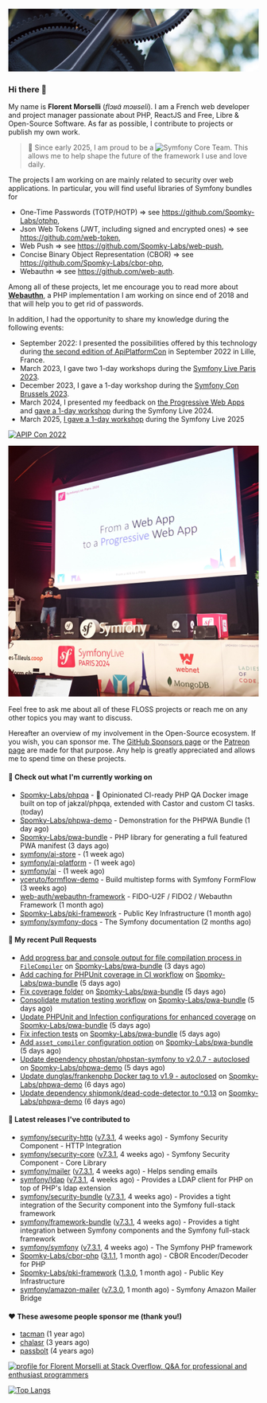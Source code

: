 ![Cover image](1.webp)

### Hi there 👋

My name is **Florent Morselli** (*flɔʁɑ̃ mɔʁseli*). I am a French web developer and project manager passionate about PHP, ReactJS and Free, Libre & Open-Source Software.
As far as possible, I contribute to projects or publish my own work.

> 🧡 Since early 2025, I am proud to be a ![Symfony Core Team](https://img.shields.io/badge/Symfony-Core%20Team-orange?style=flat-square&logo=symfony).
> This allows me to help shape the future of the framework I use and love daily.

The projects I am working on are mainly related to security over web applications. In particular, you will find useful libraries of Symfony bundles for
* One-Time Passwords (TOTP/HOTP) => see https://github.com/Spomky-Labs/otphp,
* Json Web Tokens (JWT, including signed and encrypted ones) => see https://github.com/web-token,
* Web Push => see https://github.com/Spomky-Labs/web-push,
* Concise Binary Object Representation (CBOR) => see https://github.com/Spomky-Labs/cbor-php,
* Webauthn => see https://github.com/web-auth.

Among all of these projects, let me encourage you to read more about [**Webauthn**](https://github.com/web-auth), a PHP implementation I am working on since end of 2018 and that will help you to get rid of passwords.

In addition, I had the opportunity to share my knowledge during the following events:

* September 2022: I presented the possibilities offered by this technology during [the second edition of ApiPlatformCon](https://youtu.be/Y2_0omg1CFk) in September 2022 in Lille, France.
* March 2023, I gave two 1-day workshops during the [Symfony Live Paris 2023](https://live.symfony.com/2023-paris/workshop/maximiser-la-securite-de-vos-applications-avec-le-bundle-security).
* December 2023, I gave a 1-day workshop during the [Symfony Con Brussels 2023](https://live.symfony.com/2023-brussels-con/workshop/road-to-safer-applications).
* March 2024, I presented my feedback on [the Progressive Web Apps](https://live.symfony.com/2024-paris/schedule/de-web-app-a-progressive-web-app) and [gave a 1-day workshop](https://live.symfony.com/2024-paris/workshop#securite-amelioree-et-webauthn-avec-symfony-2) during the Symfony Live 2024.
* March 2025, [I gave a 1-day workshop](https://live.symfony.com/2025-paris/) during the Symfony Live 2025

[![APIP Con 2022](https://user-images.githubusercontent.com/1091072/191684778-b9e26104-038d-45c2-a1b3-287233d15ecc.jpg)](https://api-platform.com/con/2022/conferences/webauthn-se-debarrasser-des-mots-de-passe-definitivement/)

[![Symfony Live 2024](Symfony%20Live%202024.png)](https://symfony.com/blog/symfonylive-paris-2024-from-web-app-to-progressive-web-app)


Feel free to ask me about all of these FLOSS projects or reach me on any other topics you may want to discuss.

Hereafter an overview of my involvement in the Open-Source ecosystem.
If you wish, you can sponsor me. The [GitHub Sponsors page](https://github.com/sponsors/Spomky/) or the [Patreon page](https://www.patreon.com/FlorentMorselli) are made for that purpose. Any help is greatly appreciated and allows me to spend time on these projects.

#### 👷 Check out what I'm currently working on

- [Spomky-Labs/phpqa](https://github.com/Spomky-Labs/phpqa) - 🐘 Opinionated CI-ready PHP QA Docker image built on top of jakzal/phpqa, extended with Castor and custom CI tasks. (today)
- [Spomky-Labs/phpwa-demo](https://github.com/Spomky-Labs/phpwa-demo) - Demonstration for the PHPWA Bundle (1 day ago)
- [Spomky-Labs/pwa-bundle](https://github.com/Spomky-Labs/pwa-bundle) - PHP library for generating a full featured PWA manifest (3 days ago)
- [symfony/ai-store](https://github.com/symfony/ai-store) -  (1 week ago)
- [symfony/ai-platform](https://github.com/symfony/ai-platform) -  (1 week ago)
- [symfony/ai](https://github.com/symfony/ai) -  (1 week ago)
- [yceruto/formflow-demo](https://github.com/yceruto/formflow-demo) - Build multistep forms with Symfony FormFlow (3 weeks ago)
- [web-auth/webauthn-framework](https://github.com/web-auth/webauthn-framework) - FIDO-U2F / FIDO2 / Webauthn Framework (1 month ago)
- [Spomky-Labs/pki-framework](https://github.com/Spomky-Labs/pki-framework) - Public Key Infrastructure (1 month ago)
- [symfony/symfony-docs](https://github.com/symfony/symfony-docs) - The Symfony documentation (2 months ago)

#### 🔨 My recent Pull Requests

- [Add progress bar and console output for file compilation process in `FileCompiler`](https://github.com/Spomky-Labs/pwa-bundle/pull/328) on [Spomky-Labs/pwa-bundle](https://github.com/Spomky-Labs/pwa-bundle) (3 days ago)
- [Add caching for PHPUnit coverage in CI workflow](https://github.com/Spomky-Labs/pwa-bundle/pull/327) on [Spomky-Labs/pwa-bundle](https://github.com/Spomky-Labs/pwa-bundle) (5 days ago)
- [Fix coverage folder](https://github.com/Spomky-Labs/pwa-bundle/pull/326) on [Spomky-Labs/pwa-bundle](https://github.com/Spomky-Labs/pwa-bundle) (5 days ago)
- [Consolidate mutation testing workflow](https://github.com/Spomky-Labs/pwa-bundle/pull/325) on [Spomky-Labs/pwa-bundle](https://github.com/Spomky-Labs/pwa-bundle) (5 days ago)
- [Update PHPUnit and Infection configurations for enhanced coverage](https://github.com/Spomky-Labs/pwa-bundle/pull/324) on [Spomky-Labs/pwa-bundle](https://github.com/Spomky-Labs/pwa-bundle) (5 days ago)
- [Fix infection tests](https://github.com/Spomky-Labs/pwa-bundle/pull/323) on [Spomky-Labs/pwa-bundle](https://github.com/Spomky-Labs/pwa-bundle) (5 days ago)
- [Add `asset_compiler` configuration option](https://github.com/Spomky-Labs/pwa-bundle/pull/322) on [Spomky-Labs/pwa-bundle](https://github.com/Spomky-Labs/pwa-bundle) (5 days ago)
- [Update dependency phpstan/phpstan-symfony to v2.0.7 - autoclosed](https://github.com/Spomky-Labs/phpwa-demo/pull/144) on [Spomky-Labs/phpwa-demo](https://github.com/Spomky-Labs/phpwa-demo) (5 days ago)
- [Update dunglas/frankenphp Docker tag to v1.9 - autoclosed](https://github.com/Spomky-Labs/phpwa-demo/pull/143) on [Spomky-Labs/phpwa-demo](https://github.com/Spomky-Labs/phpwa-demo) (6 days ago)
- [Update dependency shipmonk/dead-code-detector to ^0.13](https://github.com/Spomky-Labs/phpwa-demo/pull/142) on [Spomky-Labs/phpwa-demo](https://github.com/Spomky-Labs/phpwa-demo) (6 days ago)

#### 🔭 Latest releases I've contributed to

- [symfony/security-http](https://github.com/symfony/security-http) ([v7.3.1](https://github.com/symfony/security-http/releases/tag/v7.3.1), 4 weeks ago) - Symfony Security Component - HTTP Integration
- [symfony/security-core](https://github.com/symfony/security-core) ([v7.3.1](https://github.com/symfony/security-core/releases/tag/v7.3.1), 4 weeks ago) - Symfony Security Component - Core Library
- [symfony/mailer](https://github.com/symfony/mailer) ([v7.3.1](https://github.com/symfony/mailer/releases/tag/v7.3.1), 4 weeks ago) - Helps sending emails
- [symfony/ldap](https://github.com/symfony/ldap) ([v7.3.1](https://github.com/symfony/ldap/releases/tag/v7.3.1), 4 weeks ago) - Provides a LDAP client for PHP on top of PHP&#39;s ldap extension
- [symfony/security-bundle](https://github.com/symfony/security-bundle) ([v7.3.1](https://github.com/symfony/security-bundle/releases/tag/v7.3.1), 4 weeks ago) - Provides a tight integration of the Security component into the Symfony full-stack framework
- [symfony/framework-bundle](https://github.com/symfony/framework-bundle) ([v7.3.1](https://github.com/symfony/framework-bundle/releases/tag/v7.3.1), 4 weeks ago) - Provides a tight integration between Symfony components and the Symfony full-stack framework
- [symfony/symfony](https://github.com/symfony/symfony) ([v7.3.1](https://github.com/symfony/symfony/releases/tag/v7.3.1), 4 weeks ago) - The Symfony PHP framework
- [Spomky-Labs/cbor-php](https://github.com/Spomky-Labs/cbor-php) ([3.1.1](https://github.com/Spomky-Labs/cbor-php/releases/tag/3.1.1), 1 month ago) - CBOR Encoder/Decoder for PHP
- [Spomky-Labs/pki-framework](https://github.com/Spomky-Labs/pki-framework) ([1.3.0](https://github.com/Spomky-Labs/pki-framework/releases/tag/1.3.0), 1 month ago) - Public Key Infrastructure
- [symfony/amazon-mailer](https://github.com/symfony/amazon-mailer) ([v7.3.0](https://github.com/symfony/amazon-mailer/releases/tag/v7.3.0), 1 month ago) - Symfony Amazon Mailer Bridge

#### ❤️ These awesome people sponsor me (thank you!)

- [tacman](https://github.com/tacman) (1 year ago)
- [chalasr](https://github.com/chalasr) (3 years ago)
- [passbolt](https://github.com/passbolt) (4 years ago)

<a href="https://stackoverflow.com/users/2157818/florent-morselli"><img src="https://stackoverflow.com/users/flair/2157818.png" width="208" height="58" alt="profile for Florent Morselli at Stack Overflow, Q&amp;A for professional and enthusiast programmers" title="profile for Florent Morselli at Stack Overflow, Q&amp;A for professional and enthusiast programmers"></a>

[![Top Langs](https://wakatime.com/share/@Spomky/aa41d408-c524-4a5f-936d-0b9446698abd.svg)](https://wakatime.com/@Spomky)
